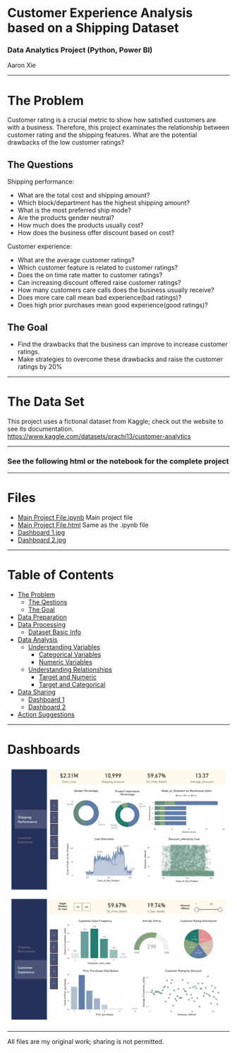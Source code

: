 # Customer Experience Analysis based on a Shipping Dataset
### Data Analytics Project (Python, Power BI)
Aaron Xie
___
# The Problem
Customer rating is a crucial metric to show how satisfied customers are with a business. Therefore, this project examinates the relationship between customer rating and the shipping features. What are the potential drawbacks of the low customer ratings?

## The Questions
Shipping performance:
* What are the total cost and shipping amount?
* Which block/department has the highest shipping amount?
* What is the most preferred ship mode?
* Are the products gender neutral?
* How much does the products usually cost?
* How does the business offer discount based on cost?

Customer experience:
* What are the average customer ratings?
* Which customer feature is related to customer ratings?
* Does the on time rate matter to customer ratings?
* Can increasing discount offered raise customer ratings?
* How many customers care calls does the business usually receive?
* Does more care call mean bad experience(bad ratings)?
* Does high prior purchases mean good experience(good ratings)?

## The Goal
* Find the drawbacks that the business can improve to increase customer ratings.
* Make strategies to overcome these drawbacks and raise the customer ratings by 20%
___
# The Data Set
This project uses a fictional dataset from Kaggle; check out the website to see its documentation.
https://www.kaggle.com/datasets/prachi13/customer-analytics
___
### See the following html or the notebook for the complete project
___
# Files

* [Main Project File.ipynb](https://github.com/aaronxxie/Customer-Experience-Analysis/blob/main/Main%20Project%20File.ipynb) Main project file
* [Main Project File.html](https://github.com/aaronxxie/Customer-Experience-Analysis/blob/main/Main%20Project%20File.html) Same as the .ipynb file
* [Dashboard 1.jpg](https://github.com/aaronxxie/Customer-Experience-Analysis/blob/main/Dashboard%201.jpg)
* [Dashboard 2.jpg](https://github.com/aaronxxie/Customer-Experience-Analysis/blob/main/Dashboard%202.jpg)
___
# Table of Contents
* [The Problem](#problem)
    * [The Qestions](#question)
    * [The Goal](#goal)
* [Data Preparation](#preparation)
* [Data Processing](#processing)
    * [Dataset Basic Info](#info)
* [Data Analysis](#analysis)
    * [Understanding Variables](#variable)
        * [Categorical Variables](#categorical)
        * [Numeric Variables](#numeric)
    * [Understanding Relationships](#relationship)
        * [Target and Numeric](#target-numeric)
        * [Target and Categorical](#target-categorical)
* [Data Sharing](#sharing)
    * [Dashboard 1](#dashboard1)
    * [Dashboard 2](#dashboard2)
* [Action Suggestions](#act)
___
# Dashboards
![Dashboard 1](https://github.com/aaronxxie/Customer-Experience-Analysis/blob/main/Dashboard%201.jpg)
![Dashboard 2](https://github.com/aaronxxie/Customer-Experience-Analysis/blob/main/Dashboard%202.jpg)
___
All files are my original work; sharing is not permitted.
